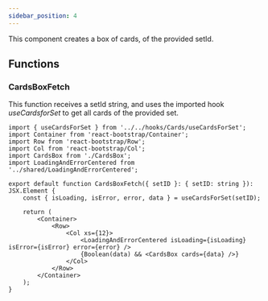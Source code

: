 ```yaml
---
sidebar_position: 4
---
```


This component creates a box of cards, of the provided setId.

## Functions

### CardsBoxFetch

This function receives a setId string, and uses the imported hook _useCardsforSet_ to get all cards of the provided set.

```tsx
import { useCardsForSet } from '../../hooks/Cards/useCardsForSet';
import Container from 'react-bootstrap/Container';
import Row from 'react-bootstrap/Row';
import Col from 'react-bootstrap/Col';
import CardsBox from './CardsBox';
import LoadingAndErrorCentered from '../shared/LoadingAndErrorCentered';

export default function CardsBoxFetch({ setID }: { setID: string }): JSX.Element {
    const { isLoading, isError, error, data } = useCardsForSet(setID);

    return (
        <Container>
            <Row>
                <Col xs={12}>
                    <LoadingAndErrorCentered isLoading={isLoading} isError={isError} error={error} />
                    {Boolean(data) && <CardsBox cards={data} />}
                </Col>
            </Row>
        </Container>
    );
}
```